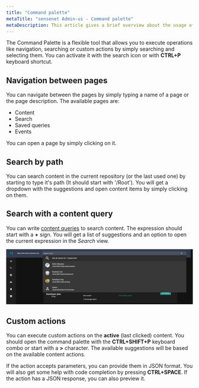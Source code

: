 ```yaml
---
title: "Command palette"
metaTitle: "sensenet Admin-ui - Command palette"
metaDescription: This article gives a brief overview about the usage of the Command Palette on the Admin UI.
---
```


The Command Palette is a flexible tool that allows you to execute operations like navigation, searching or custom actions by simply searching and selecting them. You can activate it with the search icon or with **CTRL+P** keyboard shortcut.

## Navigation between pages

You can navigate between the pages by simply typing a name of a page or the page description.
The available pages are:

- Content
- Search
- Saved queries
- Events

You can open a page by simply clicking on it.

## Search by path

You can search content in the current repository (or the last used one) by starting to type it's path (It should start with '/Root'). You will get a dropdown with the suggestions and open content items by simply clicking on them.

## Search with a content query

You can write [content queries](/concepts/basics/041-content-query/) to search content. The expression should start with a **+** sign. You will get a list of suggestions and an option to open the current expression in the _Search_ view.

![Displaying search results](../img/admin-ui-command-palette.png "Displaying search results")

## Custom actions

You can execute custom actions on the **active** (last clicked) content. You should open the command palette with the **CTRL+SHIFT+P** keyboard combo or start with a **>** character. The available suggestions will be based on the available content actions.

<note>
If the action accepts parameters, you can provide them in JSON format. You will also get some help with code completion by pressing <strong>CTRL+SPACE</strong>. If the action has a JSON response, you can also preview it.
</note>

